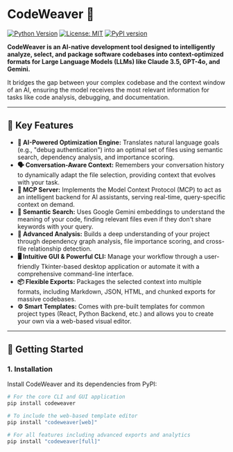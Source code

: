 # CodeWeaver 💎

[![Python Version](https://img.shields.io/badge/python-3.8+-blue.svg)](https://www.python.org/downloads/)
[![License: MIT](https://img.shields.io/badge/License-MIT-yellow.svg)](https://opensource.org/licenses/MIT)
[![PyPI version](https://badge.fury.io/py/codeweaver.svg)](https://badge.fury.io/py/codeweaver)

**CodeWeaver is an AI-native development tool designed to intelligently analyze, select, and package software codebases into context-optimized formats for Large Language Models (LLMs) like Claude 3.5, GPT-4o, and Gemini.**

It bridges the gap between your complex codebase and the context window of an AI, ensuring the model receives the most relevant information for tasks like code analysis, debugging, and documentation.

---

## 🌟 Key Features

*   **🤖 AI-Powered Optimization Engine:** Translates natural language goals (e.g., "debug authentication") into an optimal set of files using semantic search, dependency analysis, and importance scoring.
*   **🗣️ Conversation-Aware Context:** Remembers your conversation history to dynamically adapt the file selection, providing context that evolves with your task.
*   **🔌 MCP Server:** Implements the Model Context Protocol (MCP) to act as an intelligent backend for AI assistants, serving real-time, query-specific context on demand.
*   **🧠 Semantic Search:** Uses Google Gemini embeddings to understand the meaning of your code, finding relevant files even if they don't share keywords with your query.
*   **🔗 Advanced Analysis:** Builds a deep understanding of your project through dependency graph analysis, file importance scoring, and cross-file relationship detection.
*   **🖥️ Intuitive GUI & Powerful CLI:** Manage your workflow through a user-friendly Tkinter-based desktop application or automate it with a comprehensive command-line interface.
*   **📦 Flexible Exports:** Packages the selected context into multiple formats, including Markdown, JSON, HTML, and chunked exports for massive codebases.
*   **⚙️ Smart Templates:** Comes with pre-built templates for common project types (React, Python Backend, etc.) and allows you to create your own via a web-based visual editor.

---

## 🚀 Getting Started

### 1. Installation
Install CodeWeaver and its dependencies from PyPI:
```bash
# For the core CLI and GUI application
pip install codeweaver

# To include the web-based template editor
pip install "codeweaver[web]"

# For all features including advanced exports and analytics
pip install "codeweaver[full]"